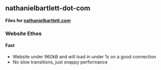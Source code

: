 ## nathanielbartlett-dot-com
**Files for [nathanielbartlett.com](http://google.com)**
### Website Ethos
#### Fast
* Website under 960kB and will load in under 1s on a good connection
* No slow transitions, just snappy performance
